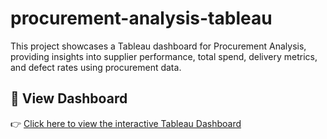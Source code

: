 # procurement-analysis-tableau
This project showcases a Tableau dashboard for Procurement Analysis, providing insights into supplier performance, total spend, delivery metrics, and defect rates using procurement data.
## 🔗 View Dashboard

👉 [Click here to view the interactive Tableau Dashboard](https://public.tableau.com/views/ProcurementAnalysisDashboard/Dashboard1?:language=en-US&:sid=&:redirect=auth&:display_count=n&:origin=viz_share_link)
